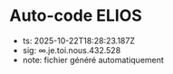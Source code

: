 # Auto-code ELIOS
- ts: 2025-10-22T18:28:23.187Z
- sig: ∞.je.toi.nous.432.528
- note: fichier généré automatiquement